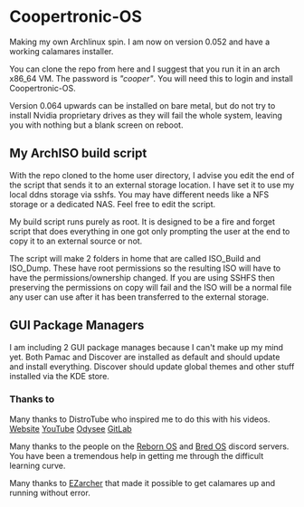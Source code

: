 # Coopertronic-OS
Making my own Archlinux spin. I am now on version 0.052 and have a working calamares installer.

You can clone the repo from here and I suggest that you run it in an arch x86_64 VM. The password is *"cooper"*. You will need this to login and install Coopertronic-OS.

Version 0.064 upwards can be installed on bare metal, but do not try to install Nvidia proprietary drives as they will fail the whole system, leaving you with nothing but a blank screen on reboot.

## My ArchISO build script

With the repo cloned to the home user directory, I advise you edit the end of the script that sends it to an external storage location. I have set it to use my local ddns storage via sshfs. You may have different needs like a NFS storage or a dedicated NAS. Feel free to edit the script.

My build script runs purely as root. It is designed to be a fire and forget script that does everything in one got only prompting the user at the end to copy it to an external source or not. 

The script will make 2 folders in home that are called ISO_Build and ISO_Dump. These have root permissions so the resulting ISO will have to have the permissions/ownership changed. If you are using SSHFS then preserving the permissions on copy will fail and the ISO will be a normal file any user can use after it has been transferred to the external storage.

## GUI Package Managers

I am including 2 GUI package manages because I can't make up my mind yet. Both Pamac and Discover are installed as default and should update and install everything. Discover should update global themes and other stuff installed via the KDE store.

### Thanks to

Many thanks to DistroTube who inspired me to do this with his videos. [Website](https://distro.tube/) [YouTube](https://www.youtube.com/DistroTube) [Odysee](https://odysee.com/@DistroTube:2) [GitLab](https://gitlab.com/dwt1)

Many thanks to the people on the [Reborn OS](https://rebornos.org/) and [Bred OS](https://bredos.org/) discord servers. You have been a tremendous help in getting me through the difficult learning curve.

Many thanks to [EZarcher](https://sourceforge.net/projects/ezarch/) that made it possible to get calamares up and running without error.
